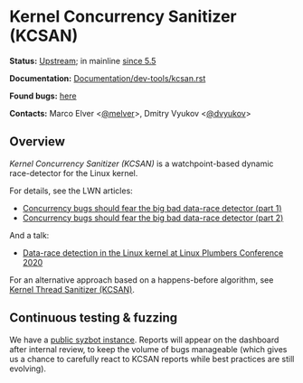 Kernel Concurrency Sanitizer (KCSAN)
====================================

**Status:** [Upstream](https://git.kernel.org/pub/scm/linux/kernel/git/torvalds/linux.git/log/kernel/kcsan); in mainline [since 5.5](https://git.kernel.org/pub/scm/linux/kernel/git/torvalds/linux.git/commit/?id=dfd402a4c4baae42398ce9180ff424d589b8bffc)

**Documentation:** [Documentation/dev-tools/kcsan.rst](https://www.kernel.org/doc/html/latest/dev-tools/kcsan.html)

**Found bugs:** [here](/kcsan/FOUND_BUGS.md)

**Contacts:** Marco Elver <[@melver](https://github.com/melver)>, Dmitry Vyukov <[@dvyukov](https://github.com/dvyukov)>

## Overview

*Kernel Concurrency Sanitizer (KCSAN)* is a watchpoint-based dynamic race-detector for the Linux kernel.

For details, see the LWN articles:

* [Concurrency bugs should fear the big bad data-race detector (part 1)](https://lwn.net/Articles/816850/)
* [Concurrency bugs should fear the big bad data-race detector (part 2)](https://lwn.net/Articles/816854/)

And a talk:

* [Data-race detection in the Linux kernel at Linux Plumbers Conference 2020](/kcsan/LPC2020-KCSAN.pdf)

For an alternative approach based on a happens-before algorithm, see [Kernel Thread Sanitizer (KCSAN)](/KTSAN.md).

## Continuous testing & fuzzing

We have a [public syzbot instance](https://syzkaller.appspot.com/upstream?manager=ci2-upstream-kcsan-gce). Reports will appear on the dashboard after internal review, to keep the volume of bugs manageable (which gives us a chance to carefully react to KCSAN reports while best practices are still evolving).
